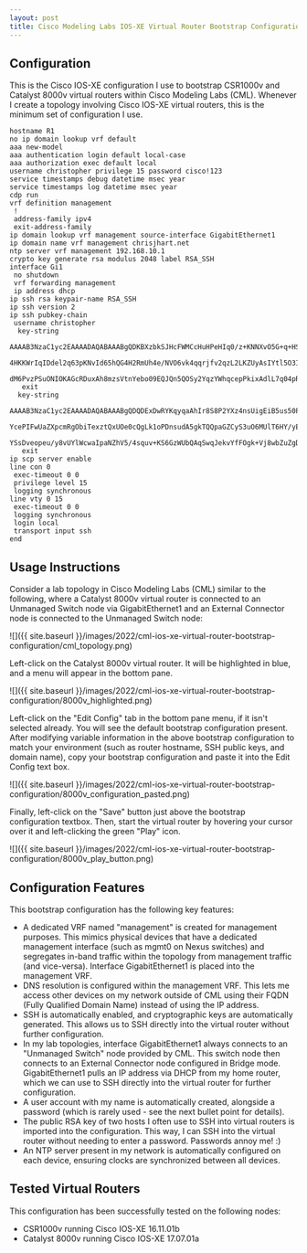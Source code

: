 ```yaml
---
layout: post
title: Cisco Modeling Labs IOS-XE Virtual Router Bootstrap Configuration
---
```


## Configuration

This is the Cisco IOS-XE configuration I use to bootstrap CSR1000v and Catalyst 8000v virtual routers within Cisco Modeling Labs (CML). Whenever I create a topology involving Cisco IOS-XE virtual routers, this is the minimum set of configuration I use.

```
hostname R1
no ip domain lookup vrf default
aaa new-model
aaa authentication login default local-case
aaa authorization exec default local
username christopher privilege 15 password cisco!123
service timestamps debug datetime msec year
service timestamps log datetime msec year
cdp run
vrf definition management
 !
 address-family ipv4
 exit-address-family
ip domain lookup vrf management source-interface GigabitEthernet1
ip domain name vrf management chrisjhart.net
ntp server vrf management 192.168.10.1
crypto key generate rsa modulus 2048 label RSA_SSH
interface Gi1
 no shutdown
 vrf forwarding management
 ip address dhcp
ip ssh rsa keypair-name RSA_SSH
ip ssh version 2
ip ssh pubkey-chain
 username christopher
  key-string
   AAAAB3NzaC1yc2EAAAADAQABAAABgQDKBXzbkSJHcFWMCcHuHPeHIq0/z+KNNXvO5G+q+HSh45CRXI3fKImCReNfpXlvAxyaW5uZW7FmIYyORyOMX0A2TkCfYVdTee1UkNwoqWsLtovvD3b/nw1pceFA/5K7HXEcodpBTN6s/cF/s0TzrP7tpAZay9
   4HKKWrIqIDdel2q63pKNvId65hQG4H2RmUh4e/NVO6vk4qqrjfv2qzL2LKZUyAsIYtl5O3IC0ATG/SU+7QASaMz1Si3wceaJlRRt9mcUub4ZEH1WJUJY9ggE7+asMURgUYONn9+wU0bhll15vGKEgpXWa24tPZVW22GaxhaJyAilHeRSK/sYovwvjk
   dM6PvzPSuONIOKAGcRDuxAh8mzsVtnYebo09EQJQn5QOSy2YqzYWhqcepPkixAdlL7q04pR1OydONWAAWzfd5ljOIkt8ERlqN5zv2rGlrSOpQzbMAdu3x2rKcw7kcNtyxw5rSqP/PvE2LuaNqkKvaG6qUTqN18Nq+AK1gmhHa+M=
   exit
  key-string
   AAAAB3NzaC1yc2EAAAADAQABAAABgQDQDExDwRYKqyqaAhIr8S8P2YXz4nsUigEiB5us50PCaMtUkt2qxlcT73VVXz6+BjBQ8c0XPS1cbXwZxhTYNiJRMLCdeMDh0Hyk4APLfjdxyoFqZYLso3N86E2KB9gJ0TXyxou335YGo4CrEeni4oo0OmZ/Ud
   YcePIFwUaZXpcmRgObiTexztQxUOe0cQgLk1oPDnsudA5gkTQQpaGZCyS3uO6MUlT6HY/yEZPvqJa72nHdFBGoVad+F2Z22qe8Bj6cb0IYL8X+9FgnmhGrLKzbGF3cZzvSTE3DS/aE73Ue2DygVtjjMOUg1nVqz0hIHonND8PomN11pYVrIMeTXIb0
   YSsDveopeu/y8vUYlWcwaIpaNZhV5/4squv+KS6GzWUbQAqSwqJekvYfFOgk+Vj8wbZuZgDz5epb5uAqyH8CHmNd105iYf1ZzJ0obt2L84/vGzt3XizGEQ/4dKHMIG1MXKZkdQeWhpPv5d4A1lKblvQw0LT/dMFvm4kghowu9Fs=
   exit
ip scp server enable
line con 0
 exec-timeout 0 0
 privilege level 15
 logging synchronous
line vty 0 15
 exec-timeout 0 0
 logging synchronous
 login local
 transport input ssh
end
```

## Usage Instructions

Consider a lab topology in Cisco Modeling Labs (CML) similar to the following, where a Catalyst 8000v virtual router is connected to an Unmanaged Switch node via GigabitEthernet1 and an External Connector node is connected to the Unmanaged Switch node:

![]({{ site.baseurl }}/images/2022/cml-ios-xe-virtual-router-bootstrap-configuration/cml_topology.png)

Left-click on the Catalyst 8000v virtual router. It will be highlighted in blue, and a menu will appear in the bottom pane.

![]({{ site.baseurl }}/images/2022/cml-ios-xe-virtual-router-bootstrap-configuration/8000v_highlighted.png)

Left-click on the "Edit Config" tab in the bottom pane menu, if it isn't selected already. You will see the default bootstrap configuration present. After modifying variable information in the above bootstrap configuration to match your environment (such as router hostname, SSH public keys, and domain name), copy your bootstrap configuration and paste it into the Edit Config text box.

![]({{ site.baseurl }}/images/2022/cml-ios-xe-virtual-router-bootstrap-configuration/8000v_configuration_pasted.png)

Finally, left-click on the "Save" button just above the bootstrap configuration textbox. Then, start the virtual router by hovering your cursor over it and left-clicking the green "Play" icon.

![]({{ site.baseurl }}/images/2022/cml-ios-xe-virtual-router-bootstrap-configuration/8000v_play_button.png)

## Configuration Features

This bootstrap configuration has the following key features:

* A dedicated VRF named "management" is created for management purposes. This mimics physical devices that have a dedicated management interface (such as mgmt0 on Nexus switches) and segregates in-band traffic within the topology from management traffic (and vice-versa). Interface GigabitEthernet1 is placed into the management VRF.
* DNS resolution is configured within the management VRF. This lets me access other devices on my network outside of CML using their FQDN (Fully Qualified Domain Name) instead of using the IP address.
* SSH is automatically enabled, and cryptographic keys are automatically generated. This allows us to SSH directly into the virtual router without further configuration.
* In my lab topologies, interface GigabitEthernet1 always connects to an "Unmanaged Switch" node provided by CML. This switch node then connects to an External Connector node configured in Bridge mode. GigabitEthernet1 pulls an IP address via DHCP from my home router, which we can use to SSH directly into the virtual router for further configuration.
* A user account with my name is automatically created, alongside a password (which is rarely used - see the next bullet point for details).
* The public RSA key of two hosts I often use to SSH into virtual routers is imported into the configuration. This way, I can SSH into the virtual router without needing to enter a password. Passwords annoy me! :)
* An NTP server present in my network is automatically configured on each device, ensuring clocks are synchronized between all devices.

## Tested Virtual Routers

This configuration has been successfully tested on the following nodes:

* CSR1000v running Cisco IOS-XE 16.11.01b
* Catalyst 8000v running Cisco IOS-XE 17.07.01a
